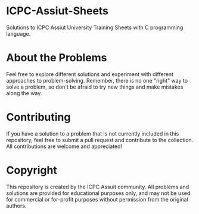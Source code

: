 # ICPC-Assiut-Sheets
Solutions to ICPC Assiut University Training Sheets with C programming language.

#  About the Problems
Feel free to explore different solutions and experiment with different approaches to problem-solving. Remember, there is no one "right" way to solve a problem, so don't be afraid to try new things and make mistakes along the way.

# Contributing
If you have a solution to a problem that is not currently included in this repository, feel free to submit a pull request and contribute to the collection. All contributions are welcome and appreciated!

# Copyright
This repository is created by the ICPC Assuit community. All problems and solutions are provided for educational purposes only, and may not be used for commercial or for-profit purposes without permission from the original authors.
